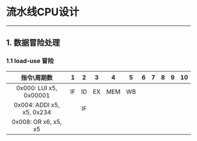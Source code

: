 # 流水线CPU设计

----
## 1. 数据冒险处理
### 1.1 load-use 冒险
|指令\周期数|1|2|3|4|5|6|7|8|9|10|
|:-:|:-:|:-:|:-:|:-:|:-:|:-:|:-:|:-:|:-:|:-:|
|0x000: LUI x5, 0x00001|IF |ID |EX |MEM |WB |
|0x004: ADDI x5, x5, 0x234| |IF | | | |
|0x008: OR   x6, x5, x5| | | | | |

